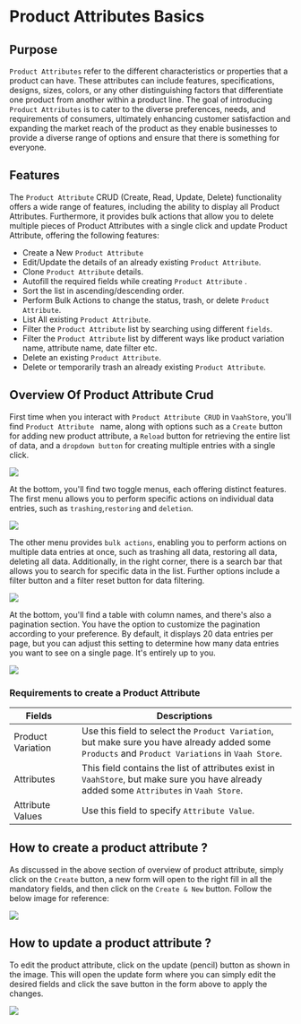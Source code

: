 # Product Attributes Basics

## Purpose

`Product Attributes` refer to the different characteristics or properties that a product can have. These attributes can include features,
specifications, designs, sizes, colors, or any other distinguishing factors that differentiate one product from another within a product
line. The goal of introducing `Product Attributes` is to cater to the diverse preferences, needs, and requirements of consumers, ultimately
enhancing customer satisfaction and expanding the market reach of the product as they enable businesses to provide a diverse range of options
and ensure that there is something for everyone.

## Features

The `Product Attribute` CRUD (Create, Read, Update, Delete) functionality offers a wide range of features,
including the ability to display all Product Attributes. Furthermore, it provides bulk actions that allow you
to delete multiple pieces of Product Attributes with a single click and update Product Attribute, offering the following features:

- Create a New `Product Attribute`
- Edit/Update the details of an already existing `Product Attribute`.
- Clone `Product Attribute` details.
- Autofill the required fields while creating `Product Attribute` .
- Sort the list in ascending/descending order.
- Perform Bulk Actions to change the status, trash, or delete `Product Attribute`.
- List All existing `Product Attribute`.
- Filter the `Product Attribute` list by searching using different `fields`.
- Filter the `Product Attribute` list by different ways like product variation name, attribute name, date filter etc.
- Delete an existing `Product Attribute`.
- Delete or temporarily trash an already existing `Product Attribute`.


## Overview Of Product Attribute Crud

First time when you interact with `Product Attribute CRUD` in `VaahStore`,
you'll find  `Product Attribute ` name, along with options such as a `Create` button for adding new product attribute,
a `Reload` button for retrieving the entire list of data, and a `dropdown button` for creating multiple entries with a single click.

<img src="/images/product-attribute/product-attribute-1.png">


At the bottom, you'll find two toggle menus, each offering distinct features.
The first menu allows you to perform specific actions on individual data entries, such as `trashing`,`restoring` and `deletion`.

<img src="/images/product-attribute/product-attribute-2.png">

The other menu provides `bulk actions`, enabling you to perform actions on multiple data entries at once, such as trashing all data, restoring all data, deleting all data. Additionally, in the right corner,
there is a search bar that allows you to search for specific data in the list. Further options include a filter button and a filter reset button for data filtering.

<img src="/images/product-attribute/product-attribute-3.png">

At the bottom, you'll find a table with column names, and there's also a pagination section.
You have the option to customize the pagination according to your preference.
By default, it displays 20 data entries per page, but you can adjust this setting to determine how many data entries you want to see on a single page.
It's entirely up to you.

<img src="/images/product-attribute/product-attribute-4.png">

### Requirements to create a Product Attribute

| Fields         |      | Descriptions                                      |
| ------------ | ---- | -------------------------------------------- |
| Product Variation         |      |  Use this field to select the `Product Variation`, but make sure you have already added some `Products` and `Product Variations` in `Vaah Store`.
| Attributes    |      | This field contains the list of attributes exist in `VaahStore`, but make sure you have already added some `Attributes` in `Vaah Store`.    |
| Attribute Values         |      | Use this field to specify `Attribute Value`.         |


## How to create a product attribute ?

As discussed in the above section of overview of product attribute, simply click on the `Create` button, a new form will open
to the right fill in all the mandatory fields, and then click on the
`Create & New` button. Follow the below image for reference:

<img src="/images/product-attribute/product-attribute-5.png">



## How to update a product attribute ?

To edit the product attribute, click on the update (pencil) button as shown in the image.
This will open the update form where you can simply edit the desired fields and click the save button in the form above to apply the changes.

<img src="/images/product-attribute/product-attribute-6.png">






